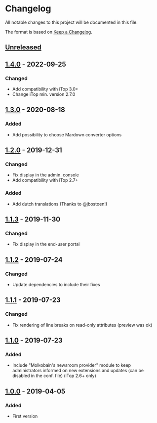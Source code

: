 # Changelog
All notable changes to this project will be documented in this file.

The format is based on [Keep a Changelog](https://keepachangelog.com/en/1.0.0/).

## [Unreleased]

## [1.4.0] - 2022-09-25
### Changed
  * Add compatibility with iTop 3.0+
  * Change iTop min. version 2.7.0

## [1.3.0] - 2020-08-18
### Added
  * Add possibility to choose Mardown converter options

## [1.2.0] - 2019-12-31
### Changed
  * Fix display in the admin. console
  * Add compatibility with iTop 2.7+

### Added
  * Add dutch translations (Thanks to @jbostoen!)

## [1.1.3] - 2019-11-30
### Changed
  * Fix display in the end-user portal

## [1.1.2] - 2019-07-24
### Changed
  * Update dependencies to include their fixes

## [1.1.1] - 2019-07-23
### Changed
  * Fix rendering of line breaks on read-only attributes (preview was ok)

## [1.1.0] - 2019-07-23
### Added
  * Include "Molkobain's newsroom provider" module to keep administrators informed on new extensions and updates (can be disabled in the conf. file) (iTop 2.6+ only)

## [1.0.0] - 2019-04-05
### Added
  * First version

[Unreleased]: https://github.com/Molkobain/itop-markdown-viewer/compare/v1.4.0...HEAD
[1.4.0]: https://github.com/Molkobain/itop-markdown-viewer/releases/tag/v1.4.0
[1.3.0]: https://github.com/Molkobain/itop-markdown-viewer/releases/tag/v1.3.0
[1.2.0]: https://github.com/Molkobain/itop-markdown-viewer/releases/tag/v1.2.0
[1.1.3]: https://github.com/Molkobain/itop-markdown-viewer/releases/tag/v1.1.3
[1.1.2]: https://github.com/Molkobain/itop-markdown-viewer/releases/tag/v1.1.2
[1.1.1]: https://github.com/Molkobain/itop-markdown-viewer/releases/tag/v1.1.1
[1.1.0]: https://github.com/Molkobain/itop-markdown-viewer/releases/tag/v1.1.0
[1.0.0]: https://github.com/Molkobain/itop-markdown-viewer/releases/tag/v1.0.0